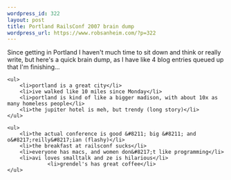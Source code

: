 ```yaml
--- 
wordpress_id: 322
layout: post
title: Portland RailsConf 2007 brain dump
wordpress_url: https://www.robsanheim.com/?p=322
---
```

Since getting in Portland I haven't much time to sit down and think or really write, but here's a quick brain dump, as I have like 4 blog entries queued up that I'm finishing...

	<ul>
		<li>portland is a great city</li>
		<li>ive walked like 10 miles since Monday</li>
		<li>portland is kind of like a bigger madison, with about 10x as many homeless people</li>
		<li>the jupiter hotel is meh, but trendy (long story)</li>
	</ul>

	<ul>
		<li>the actual conference is good &#8211; big &#8211; and o&#8217;reilly&#8217;ian (flashy)</li>
		<li>the breakfast at railsconf sucks</li>
		<li>everyone has macs, and women don&#8217;t like programming</li>
		<li>avi loves smalltalk and ze is hilarious</li>
                 <li>grendel's has great coffee</li>
	</ul>


 
